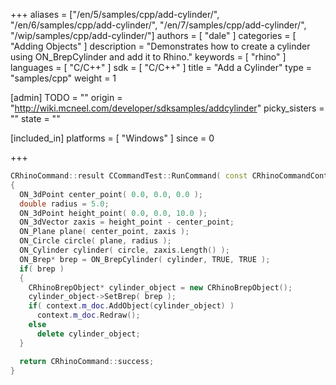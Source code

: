 +++
aliases = ["/en/5/samples/cpp/add-cylinder/", "/en/6/samples/cpp/add-cylinder/", "/en/7/samples/cpp/add-cylinder/", "/wip/samples/cpp/add-cylinder/"]
authors = [ "dale" ]
categories = [ "Adding Objects" ]
description = "Demonstrates how to create a cylinder using ON_BrepCylinder and add it to Rhino."
keywords = [ "rhino" ]
languages = [ "C/C++" ]
sdk = [ "C/C++" ]
title = "Add a Cylinder"
type = "samples/cpp"
weight = 1

[admin]
TODO = ""
origin = "http://wiki.mcneel.com/developer/sdksamples/addcylinder"
picky_sisters = ""
state = ""

[included_in]
platforms = [ "Windows" ]
since = 0

+++

```cpp
CRhinoCommand::result CCommandTest::RunCommand( const CRhinoCommandContext& context )
{
  ON_3dPoint center_point( 0.0, 0.0, 0.0 );
  double radius = 5.0;
  ON_3dPoint height_point( 0.0, 0.0, 10.0 );
  ON_3dVector zaxis = height_point - center_point;
  ON_Plane plane( center_point, zaxis );
  ON_Circle circle( plane, radius );
  ON_Cylinder cylinder( circle, zaxis.Length() );
  ON_Brep* brep = ON_BrepCylinder( cylinder, TRUE, TRUE );
  if( brep )
  {
    CRhinoBrepObject* cylinder_object = new CRhinoBrepObject();
    cylinder_object->SetBrep( brep );
    if( context.m_doc.AddObject(cylinder_object) )
      context.m_doc.Redraw();
    else
      delete cylinder_object;
  }

  return CRhinoCommand::success;
}
```
